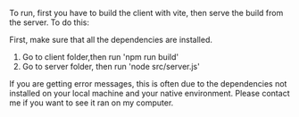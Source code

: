 To run, first you have to build the client with vite, then serve the build from the server. To do this:

First, make sure that all the dependencies are installed.

1. Go to client folder,then run 'npm run build'
2. Go to server folder, then run 'node src/server.js'

If you are getting error messages, this is often due to the dependencies not installed on your local machine and your native environment.
Please contact me if you want to see it ran on my computer.
